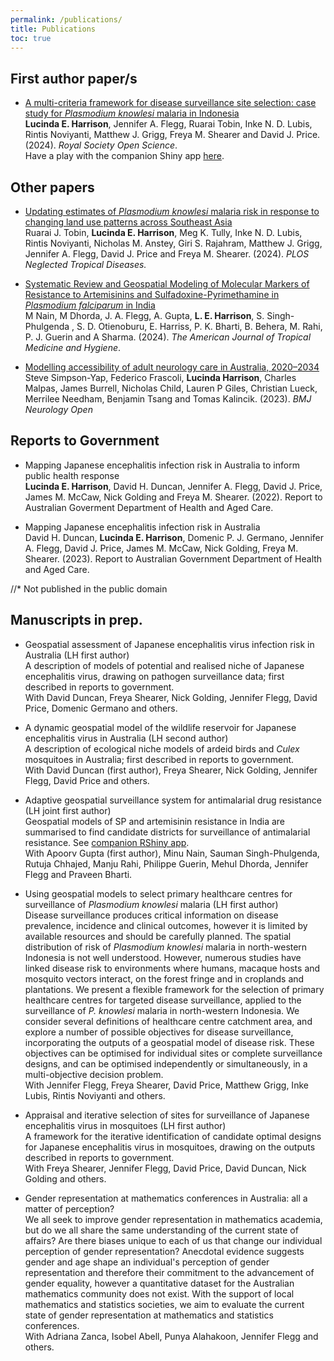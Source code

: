```yaml
---
permalink: /publications/
title: Publications
toc: true
---
```


## First author paper/s
      
- <a href="https://doi.org/10.1098/rsos.230641">A multi-criteria framework for disease surveillance site selection: case study for *Plasmodium knowlesi* malaria in Indonesia</a>  
**Lucinda E. Harrison**, Jennifer A. Flegg, Ruarai Tobin, Inke N. D. Lubis, Rintis Noviyanti, Matthew J. Grigg, Freya M. Shearer and David J. Price. (2024). *Royal Society Open Science*.  
Have a play with the companion Shiny app <a href="http://lucyharrison.shinyapps.io/pk_multicrit_shiny/">here</a>.
      
## Other papers

- <a href="https://doi.org/10.1371/journal.pntd.0011570">Updating 
estimates of *Plasmodium knowlesi* malaria risk in response to changing land use patterns across Southeast Asia</a>  
Ruarai J. Tobin, **Lucinda E. Harrison**, Meg K. Tully, Inke N. D. Lubis, Rintis Noviyanti, Nicholas M. Anstey, Giri S. Rajahram, Matthew J. Grigg, Jennifer A. Flegg, David J. Price and Freya M. Shearer. (2024). *PLOS Neglected Tropical Diseases.*
          
- <a href="https://doi.org/10.4269/ajtmh.23-0631">Systematic Review 
and Geospatial Modeling of Molecular Markers of Resistance to Artemisinins 
and Sulfadoxine-Pyrimethamine in *Plasmodium falciparum* in India</a>  
M Nain, M Dhorda, J. A. Flegg, A. Gupta, **L. E. Harrison**, S. Singh-Phulgenda , S. D. Otienoburu, E. Harriss, P. K. Bharti, B. Behera, M. Rahi, P. J. Guerin and A Sharma. (2024). *The American Journal of Tropical Medicine and Hygiene*.
        
- <a href="https://doi.org/10.1136%2Fbmjno-2023-000407">Modelling 
accessibility of adult neurology care in Australia, 2020–2034</a>  
Steve Simpson-Yap, Federico Frascoli, **Lucinda Harrison**, Charles Malpas, James Burrell, Nicholas Child, Lauren P Giles, Christian Lueck, Merrilee Needham, Benjamin Tsang and Tomas Kalincik. (2023). *BMJ Neurology Open*
      
## Reports to Government

- Mapping Japanese encephalitis infection risk in Australia to 
  inform public health response  
  **Lucinda E. Harrison**, David H. Duncan, Jennifer A. Flegg, David J. Price, 
  James M. McCaw, Nick Golding and Freya M. Shearer. (2022). Report to Australian 
  Goverment Department of Health and Aged Care.
  
- Mapping Japanese encephalitis infection risk in Australia  
  David H. Duncan, **Lucinda E. Harrison**, Domenic P. J. Germano, Jennifer
  A. Flegg, David J. Price, James M. McCaw, Nick Golding, Freya M. Shearer. (2023).
  Report to Australian Government Department of Health and Aged Care.

//* Not published in the public domain
      
## Manuscripts in prep.

- Geospatial assessment of Japanese encephalitis virus infection risk in Australia (LH first author)  
A description of models of potential and realised niche of Japanese encephalitis virus, drawing on pathogen surveillance data; first described in reports to government.  
With David Duncan, Freya Shearer, Nick Golding, Jennifer Flegg, David Price, Domenic Germano and others.
  
- A dynamic geospatial model of the wildlife reservoir for Japanese encephalitis virus in Australia (LH second author)  
A description of ecological niche models of ardeid birds and <i>Culex</i> mosquitoes in Australia; first described in reports to government.  
With David Duncan (first author), Freya Shearer, Nick Golding, Jennifer Flegg, David Price and others.
  
- Adaptive geospatial surveillance system for antimalarial drug resistance (LH joint first author)  
Geospatial models of SP and artemisinin resistance in India are summarised to find candidate districts for surveillance of antimalarial resistance. See <a href=https://lucyharrison.shinyapps.io/pf_drug_resistance_shiny/>companion RShiny app</a>.  
With Apoorv Gupta (first author), Minu Nain, Sauman Singh-Phulgenda, Rutuja Chhajed, Manju Rahi, Philippe Guerin, Mehul Dhorda, Jennifer Flegg and Praveen Bharti.
  
- Using geospatial models to select primary healthcare centres for surveillance of <i>Plasmodium knowlesi</i> malaria (LH first author)  
Disease surveillance produces critical information on disease prevalence, incidence and clinical outcomes, however it is limited by available resources and should be carefully planned. The spatial distribution of risk of <i>Plasmodium knowlesi</i> malaria in north-western Indonesia is not well understood. However, numerous studies have linked disease risk to environments where humans, macaque hosts and mosquito vectors interact, on the forest fringe and in croplands and plantations. We present a flexible framework for the selection of primary healthcare centres for targeted disease surveillance, applied to the surveillance of <i>P. knowlesi</i> malaria in north-western Indonesia. We consider several definitions of healthcare centre catchment area, and explore a number of possible objectives for disease surveillance, incorporating the outputs of a geospatial model of disease risk. These objectives can be optimised for individual sites or complete surveillance designs, and can be optimised independently or simultaneously, in a multi-objective decision problem.  
With Jennifer Flegg, Freya Shearer, David Price, Matthew Grigg, Inke Lubis, Rintis Noviyanti and others.
  
- Appraisal and iterative selection of sites for surveillance of Japanese encephalitis virus in mosquitoes (LH first author)  
A framework for the iterative identification of candidate optimal designs for 
Japanese encephalitis virus in mosquitoes, drawing on the outputs described in 
reports to government.  
With Freya Shearer, Jennifer Flegg, David Price, David Duncan, Nick Golding and others.
  
- Gender representation at mathematics conferences in Australia: all a matter of perception?  
We all seek to improve gender representation in mathematics academia, but do we all share the same understanding of the current state of affairs? Are there biases unique to each of us that change our individual perception of gender representation? Anecdotal evidence suggests gender and age shape an individual's perception of gender representation and therefore their commitment to the advancement of gender equality, however a quantitative dataset for the Australian mathematics community does not exist. With the support of local mathematics and statistics societies, we aim to evaluate the current state of gender representation at mathematics and statistics conferences.  
With Adriana Zanca, Isobel Abell, Punya Alahakoon, Jennifer Flegg and others.

